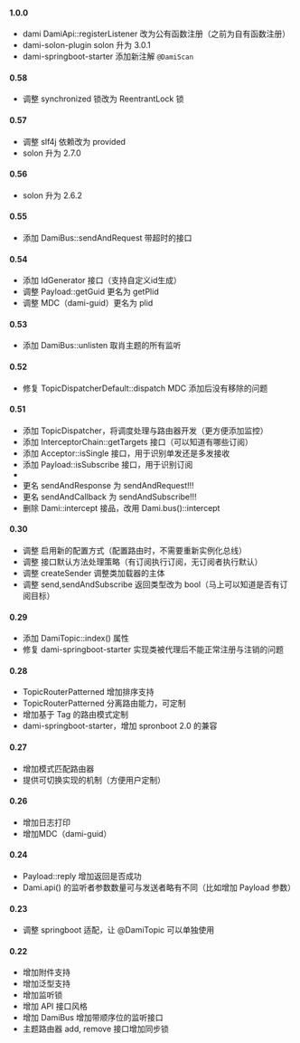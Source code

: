 #### 1.0.0

* dami DamiApi::registerListener 改为公有函数注册（之前为自有函数注册）
* dami-solon-plugin solon 升为 3.0.1
* dami-springboot-starter 添加新注解 `@DamiScan`

#### 0.58
* 调整 synchronized 锁改为 ReentrantLock 锁

#### 0.57
* 调整 slf4j 依赖改为 provided
* solon 升为 2.7.0


#### 0.56
* solon 升为 2.6.2

#### 0.55
* 添加 DamiBus::sendAndRequest 带超时的接口

#### 0.54
* 添加 IdGenerator 接口（支持自定义id生成）
* 调整 Payload::getGuid 更名为 getPlid
* 调整 MDC（dami-guid）更名为 plid


#### 0.53
* 添加 DamiBus::unlisten 取肖主题的所有监听

#### 0.52
* 修复 TopicDispatcherDefault::dispatch MDC 添加后没有移除的问题

#### 0.51
* 添加 TopicDispatcher，将调度处理与路由器开发（更方便添加监控）
* 添加 InterceptorChain::getTargets 接口（可以知道有哪些订阅）
* 添加 Acceptor::isSingle 接口，用于识别单发还是多发接收
* 添加 Payload::isSubscribe 接口，用于识别订阅
* 
* 更名 sendAndResponse 为 sendAndRequest!!!
* 更名 sendAndCallback 为 sendAndSubscribe!!!
* 删除 Dami::intercept 接品，改用 Dami.bus()::intercept

#### 0.30

* 调整 启用新的配置方式（配置路由时，不需要重新实例化总线）
* 调整 接口默认方法处理策略（有订阅执行订阅，无订阅者执行默认）
* 调整 createSender 调整类加载器的主体
* 调整 send,sendAndSubscribe 返回类型改为 bool（马上可以知道是否有订阅目标）

#### 0.29

* 添加 DamiTopic::index() 属性
* 修复 dami-springboot-starter 实现类被代理后不能正常注册与注销的问题

#### 0.28

* TopicRouterPatterned 增加排序支持
* TopicRouterPatterned 分离路由能力，可定制
* 增加基于 Tag 的路由模式定制
* dami-springboot-starter，增加 spronboot 2.0 的兼容

#### 0.27

* 增加模式匹配路由器
* 提供可切换实现的机制（方便用户定制）

#### 0.26

* 增加日志打印
* 增加MDC（dami-guid）

#### 0.24

* Payload::reply 增加返回是否成功
* Dami.api() 的监听者参数数量可与发送者略有不同（比如增加 Payload 参数）

#### 0.23

* 调整 springboot 适配，让 @DamiTopic 可以单独使用

#### 0.22

* 增加附件支持
* 增加泛型支持
* 增加监听锁
* 增加 API 接口风格
* 增加 DamiBus 增加带顺序位的监听接口
* 主题路由器 add, remove 接口增加同步锁

